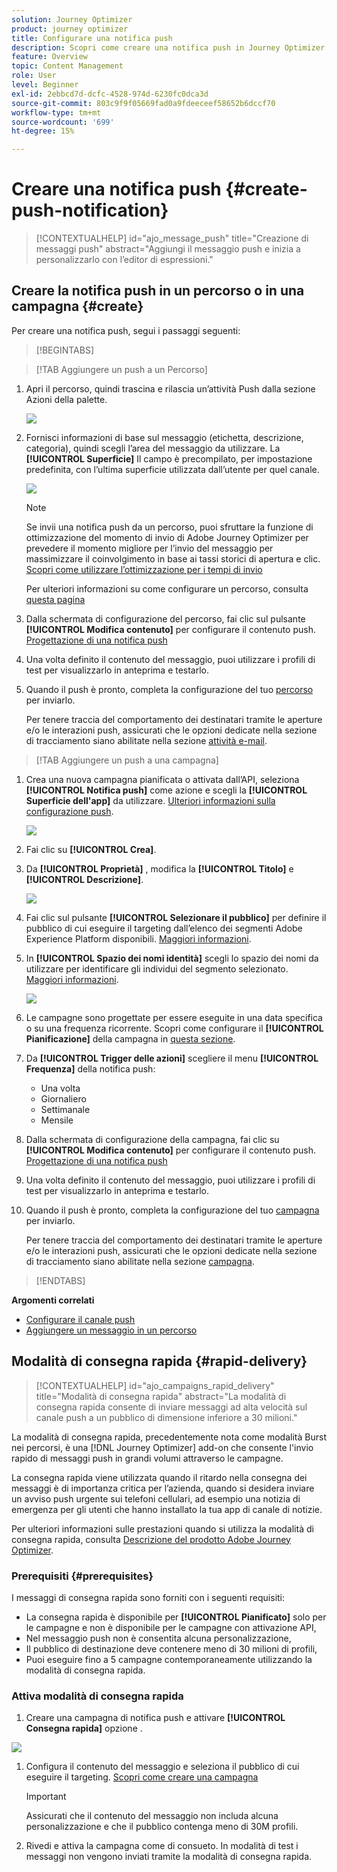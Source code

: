 ```yaml
---
solution: Journey Optimizer
product: journey optimizer
title: Configurare una notifica push
description: Scopri come creare una notifica push in Journey Optimizer
feature: Overview
topic: Content Management
role: User
level: Beginner
exl-id: 2ebbcd7d-dcfc-4528-974d-6230fc0dca3d
source-git-commit: 803c9f9f05669fad0a9fdeeceef58652b6dccf70
workflow-type: tm+mt
source-wordcount: '699'
ht-degree: 15%

---
```


# Creare una notifica push {#create-push-notification}

>[!CONTEXTUALHELP]
>id="ajo_message_push"
>title="Creazione di messaggi push"
>abstract="Aggiungi il messaggio push e inizia a personalizzarlo con l’editor di espressioni."

## Creare la notifica push in un percorso o in una campagna {#create}

Per creare una notifica push, segui i passaggi seguenti:

>[!BEGINTABS]

>[!TAB Aggiungere un push a un Percorso]

1. Apri il percorso, quindi trascina e rilascia un’attività Push dalla sezione Azioni della palette.

   ![](assets/push_create_1.png)

1. Fornisci informazioni di base sul messaggio (etichetta, descrizione, categoria), quindi scegli l’area del messaggio da utilizzare. La **[!UICONTROL Superficie]** Il campo è precompilato, per impostazione predefinita, con l’ultima superficie utilizzata dall’utente per quel canale.

   ![](assets/push_create_2.png)

   >[!NOTE]
   >
   >Se invii una notifica push da un percorso, puoi sfruttare la funzione di ottimizzazione del momento di invio di Adobe Journey Optimizer per prevedere il momento migliore per l’invio del messaggio per massimizzare il coinvolgimento in base ai tassi storici di apertura e clic. [Scopri come utilizzare l’ottimizzazione per i tempi di invio](../building-journeys/journeys-message.md#send-time-optimization)

   Per ulteriori informazioni su come configurare un percorso, consulta [questa pagina](../building-journeys/journey-gs.md)

1. Dalla schermata di configurazione del percorso, fai clic sul pulsante **[!UICONTROL Modifica contenuto]** per configurare il contenuto push. [Progettazione di una notifica push](design-push.md)

1. Una volta definito il contenuto del messaggio, puoi utilizzare i profili di test per visualizzarlo in anteprima e testarlo.

1. Quando il push è pronto, completa la configurazione del tuo [percorso](../building-journeys/journey-gs.md) per inviarlo.

   Per tenere traccia del comportamento dei destinatari tramite le aperture e/o le interazioni push, assicurati che le opzioni dedicate nella sezione di tracciamento siano abilitate nella sezione [attività e-mail](../building-journeys/journeys-message.md).

>[!TAB Aggiungere un push a una campagna]

1. Crea una nuova campagna pianificata o attivata dall’API, seleziona **[!UICONTROL Notifica push]** come azione e scegli la **[!UICONTROL Superficie dell&#39;app]** da utilizzare. [Ulteriori informazioni sulla configurazione push](push-configuration.md).

   ![](assets/push_create_3.png)

1. Fai clic su **[!UICONTROL Crea]**.

1. Da **[!UICONTROL Proprietà]** , modifica la **[!UICONTROL Titolo]** e **[!UICONTROL Descrizione]**.

   ![](assets/push_create_4.png)

1. Fai clic sul pulsante **[!UICONTROL Selezionare il pubblico]** per definire il pubblico di cui eseguire il targeting dall’elenco dei segmenti Adobe Experience Platform disponibili. [Maggiori informazioni](../segment/about-segments.md).

1. In **[!UICONTROL Spazio dei nomi identità]** scegli lo spazio dei nomi da utilizzare per identificare gli individui del segmento selezionato. [Maggiori informazioni](../event/about-creating.md#select-the-namespace).

   ![](assets/push_create_5.png)

1. Le campagne sono progettate per essere eseguite in una data specifica o su una frequenza ricorrente. Scopri come configurare il **[!UICONTROL Pianificazione]** della campagna in [questa sezione](../campaigns/create-campaign.md#schedule).

1. Da **[!UICONTROL Trigger delle azioni]** scegliere il menu **[!UICONTROL Frequenza]** della notifica push:

   * Una volta
   * Giornaliero
   * Settimanale
   * Mensile

1. Dalla schermata di configurazione della campagna, fai clic su **[!UICONTROL Modifica contenuto]** per configurare il contenuto push. [Progettazione di una notifica push](design-push.md)

1. Una volta definito il contenuto del messaggio, puoi utilizzare i profili di test per visualizzarlo in anteprima e testarlo.

1. Quando il push è pronto, completa la configurazione del tuo [campagna](../campaigns/create-campaign.md) per inviarlo.

   Per tenere traccia del comportamento dei destinatari tramite le aperture e/o le interazioni push, assicurati che le opzioni dedicate nella sezione di tracciamento siano abilitate nella sezione [campagna](../campaigns/create-campaign.md).

>[!ENDTABS]

**Argomenti correlati**

* [Configurare il canale push](push-gs.md)
* [Aggiungere un messaggio in un percorso](../building-journeys/journeys-message.md)

## Modalità di consegna rapida {#rapid-delivery}

>[!CONTEXTUALHELP]
>id="ajo_campaigns_rapid_delivery"
>title="Modalità di consegna rapida"
>abstract="La modalità di consegna rapida consente di inviare messaggi ad alta velocità sul canale push a un pubblico di dimensione inferiore a 30 milioni."

La modalità di consegna rapida, precedentemente nota come modalità Burst nei percorsi, è una [!DNL Journey Optimizer] add-on che consente l&#39;invio rapido di messaggi push in grandi volumi attraverso le campagne.

La consegna rapida viene utilizzata quando il ritardo nella consegna dei messaggi è di importanza critica per l’azienda, quando si desidera inviare un avviso push urgente sui telefoni cellulari, ad esempio una notizia di emergenza per gli utenti che hanno installato la tua app di canale di notizie.

Per ulteriori informazioni sulle prestazioni quando si utilizza la modalità di consegna rapida, consulta [Descrizione del prodotto Adobe Journey Optimizer](https://helpx.adobe.com/it/legal/product-descriptions/adobe-journey-optimizer.html).

### Prerequisiti {#prerequisites}

I messaggi di consegna rapida sono forniti con i seguenti requisiti:

* La consegna rapida è disponibile per **[!UICONTROL Pianificato]** solo per le campagne e non è disponibile per le campagne con attivazione API,
* Nel messaggio push non è consentita alcuna personalizzazione,
* Il pubblico di destinazione deve contenere meno di 30 milioni di profili,
* Puoi eseguire fino a 5 campagne contemporaneamente utilizzando la modalità di consegna rapida.

### Attiva modalità di consegna rapida

1. Creare una campagna di notifica push e attivare **[!UICONTROL Consegna rapida]** opzione .

![](assets/create-campaign-burst.png)

1. Configura il contenuto del messaggio e seleziona il pubblico di cui eseguire il targeting. [Scopri come creare una campagna](#create)

   >[!IMPORTANT]
   >
   >Assicurati che il contenuto del messaggio non includa alcuna personalizzazione e che il pubblico contenga meno di 30M profili.

1. Rivedi e attiva la campagna come di consueto. In modalità di test i messaggi non vengono inviati tramite la modalità di consegna rapida.